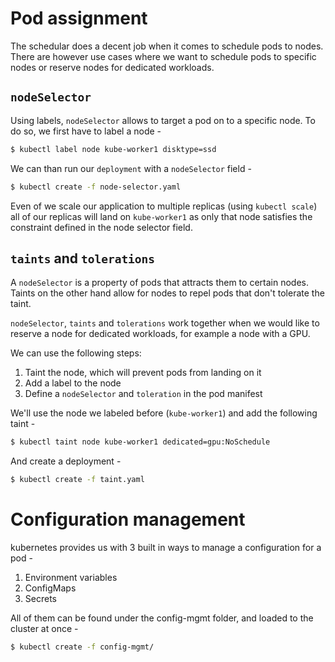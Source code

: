 # Pod assignment

The schedular does a decent job when it comes to schedule pods to nodes. There are however use cases where we want to schedule pods to specific nodes or reserve nodes for dedicated workloads.

## `nodeSelector`

Using labels, `nodeSelector` allows to target a pod on to a specific node. To do so, we first have to label a node - 

```bash
$ kubectl label node kube-worker1 disktype=ssd
```

We can than run our `deployment` with a `nodeSelector` field - 

```bash
$ kubectl create -f node-selector.yaml
```

Even of we scale our application to multiple replicas (using ```kubectl scale```) all of our replicas will land on `kube-worker1` as only that node satisfies the constraint defined in the node selector field.

## `taints` and `tolerations`

A `nodeSelector` is a property of pods that attracts them  to certain nodes. Taints on the other hand allow for nodes to repel pods that don't tolerate the taint. 

`nodeSelector`, `taints` and `tolerations` work together when we would like to reserve a node for dedicated workloads, for example a node with a GPU.

We can use the following steps:
1. Taint the node, which will prevent pods from landing on it
2. Add a label to the node
3. Define a `nodeSelector` and `toleration` in the pod manifest

We'll use the node we labeled before (`kube-worker1`) and add the following taint - 

```bash 
$ kubectl taint node kube-worker1 dedicated=gpu:NoSchedule
```

And create a deployment -
```bash
$ kubectl create -f taint.yaml
```

# Configuration management

kubernetes provides us with 3 built in ways to manage a configuration for a pod - 
1. Environment variables
2. ConfigMaps
3. Secrets

All of them can be found under the config-mgmt folder, and loaded to the cluster at once - 

```bash
$ kubectl create -f config-mgmt/ 
```